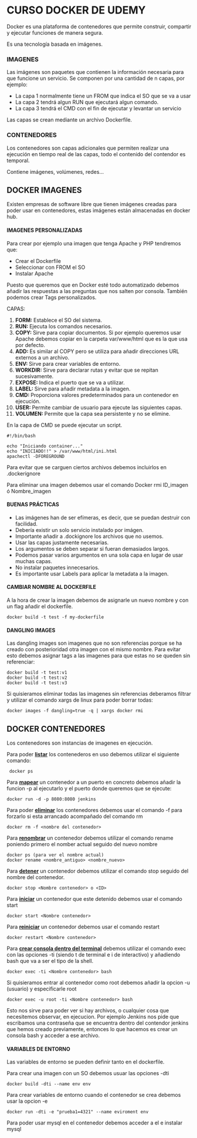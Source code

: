 <h1><strong> CURSO DOCKER DE UDEMY </strong></h1>

Docker es una plataforma de contenedores que permite construir, compartir y ejecutar funciones de manera segura.

Es una tecnología basada en imágenes.


<h3><strong> IMAGENES </strong></h3>

Las imágenes son paquetes que contienen la información necesaria para que funcione un servicio.
Se componen por una cantidad de n capas, por ejemplo:

<ul>
  <li> La capa 1 normalmente tiene un FROM que indica el SO que se va a usar</li>
  <li> La capa 2 tendrá algun RUN que ejecutará algun comando. </li>
  <li> La capa 3 tendrá el CMD con el fin de ejecutar y levantar un servicio </li>
</ul>

Las capas se crean mediante un archivo Dockerfile.

<h3><strong> CONTENEDORES </strong></h3>

Los contenedores son capas adicionales que permiten realizar una ejecución en tiempo real de las capas, todo el contenido del contendor es temporal.

Contiene imágenes, volúmenes, redes...

<h2><strong> DOCKER IMAGENES </strong></h3>

Existen empresas de software libre que tienen imágenes creadas para poder usar en contenedores, estas imágenes están almacenadas en docker hub.

<h4><strong> IMAGENES PERSONALIZADAS </strong></h4>

Para crear por ejemplo una imagen que tenga Apache y PHP tendremos que:

<ul>
  <li> Crear el Dockerfile</li>
  <li> Seleccionar con FROM el SO </li>
  <li> Instalar Apache </li>
</ul>

Puesto que queremos que en Docker esté todo automatizado debemos añadir las respuestas a las preguntas que nos salten por consola.
También podemos crear Tags personalizados.

CAPAS:

<ol>
  <li><strong> FORM: </strong> Establece el SO del sistema. </li>
  <li><strong> RUN: </strong> Ejecuta los comandos necesarios. </li>
  <li><strong> COPY: </strong> Sirve para copiar documentos. Si por ejemplo queremos usar Apache debemos copiar en la carpeta     var/www/html que es la que usa por defecto. </li>
  <li><strong> ADD: </strong> Es similar al COPY pero se utiliza para añadir direcciones URL externos a un archivo. </li>
  <li><strong> ENV: </strong> Sirve para crear variables de entorno. </li>
  <li><strong> WORKDIR: </strong> Sirve para declarar rutas y evitar que se repitan sucesivamente. </li>
  <li><strong> EXPOSE: </strong> Indica el puerto que se va a utilizar. </li>
  <li><strong> LABEL: </strong> Sirve para añadir metadata a la imagen. </li>
  <li><strong> CMD: </strong> Proporciona valores predeterminados para un contenedor en ejecución. </li>
  <li><strong> USER: </strong> Permite cambiar de usuario para ejecute las siguientes capas. </li>
  <li><strong> VOLUMEN: </strong> Permite que la capa sea persistente y no se elimine. </li>

</ol>


En la capa de CMD se puede ejecutar un script.

    #!/bin/bash

    echo "Iniciando container..."
    echo "INICIADO!!" > /var/www/html/ini.html
    apachectl -DFOREGROUND

Para evitar que se carguen ciertos archivos debemos incluirlos en .dockerignore

Para eliminar una imagen debemos usar el comando Docker rmi ID_imagen ó Nombre_imagen

<h4><strong> BUENAS PRÁCTICAS </h4></strong>

<ul>
  <li> Las imágenes han de ser efímeras, es decir, que se puedan destruir con facilidad. </li>
  <li> Debería existir un solo servicio instalado por imágen. </li>
  <li> Importante añadir a .dockignore los archivos que no usemos. </li>
  <li> Usar las capas justamente necesarias. </li>
  <li> Los argumentos se deben separar si fueran demasiados largos. </li>
  <li> Podemos pasar varios argumentos en una sola capa en lugar de usar muchas capas. </li>
  <li> No instalar paquetes innecesarios. </li>
  <li> Es importante usar Labels para aplicar la metadata a la imagen. </li>
</ul>

<h4><strong> CAMBIAR NOMBRE AL DOCKERFILE </strong></h4>

A la hora de crear la imagen debemos de asignarle un nuevo nombre y con un flag añadir el dockerfile.

    docker build -t test -f my-dockerfile
    
    
<h4><strong> DANGLING IMAGES </strong></h4>

Las dangling images son imagenes que no son referencias porque se ha creado con posterioridad otra imagen con el mismo nombre.
Para evitar esto debemos asignar tags a las imagenes para que estas no se queden sin referenciar:

    docker build -t test:v1
    docker build -t test:v2
    docker build -t test:v3
    
Si quisieramos eliminar todas las imagenes sin referencias deberamos filtrar y utilizar el comando xargs de linux para poder borrar todas:

    docker images -f dangling=true -q | xargs docker rmi
    

 <h2><strong> DOCKER CONTENEDORES </strong></h2>
 
Los contenedores son instancias de imagenes en ejecución.

Para poder <u><strong>listar</strong></u> los contenederos en uso debemos utilizar el siguiente comando:

     docker ps
     
Para <u><strong>mapear</strong></u> un contenedor a un puerto en concreto debemos añadir la funcion -p al ejecutarlo y el puerto donde queremos que se ejecute:

    docker run -d -p 8080:8080 jenkins
    
Para poder <u><strong>eliminar</strong></u> los contenedores debemos usar el comando -f para forzarlo si esta arrancado acompañado del comando rm

    docker rm -f <nombre del contenedor>
    
Para <u><strong>renombrar</strong></u> un contenedor debemos utilizar el comando rename poniendo primero el nomber actual seguido del nuevo nombre
 
    docker ps (para ver el nombre actual)
    docker rename <nombre_antiguo> <nombre_nuevo>
    
 Para <u><strong>detener</strong></u> un contenedor debemos utilizar el comando stop seguido del nombre del contenedor.
 
    docker stop <Nombre contenedor> o <ID>
    
Para <u><strong>iniciar</strong></u> un contenedor que este detenido debemos usar el comando start

    docker start <Nombre contenedor>
    
Para <u><strong>reiniciar</strong></u> un contenedor debemos usar el comando restart

    docker restart <Nombre contenedor>
    
Para <u><strong>crear consola dentro del terminal</strong></u> debemos utilizar el comando exec con las opciones -ti (siendo t de terminal e i de interactivo) y añadiendo bash que va a ser el tipo de la shell.

    docker exec -ti <Nombre contenedor> bash

Si quisieramos entrar al contenedor como root debemos añadir la opcion -u (usuario) y especificarle root

    docker exec -u root -ti <Nombre contenedor> bash
    
Esto nos sirve para poder ver si hay archivos, o cualquier cosa que necesitemos observar, en ejecucion.
Por ejemplo Jenkins nos pide que escribamos una contraseña que se encuentra dentro del contendor jenkins que hemos creado previamente, entonces lo que hacemos es crear un consola bash y acceder a ese archivo.

<h4><strong> VARIABLES DE ENTORNO </strong> </h4>

Las variables de entorno se pueden definir tanto en el dockerfile.

Para crear una imagen con un SO debemos usuar las opciones -dti

    docker build -dti --name env env
    
Para crear variables de entorno cuando el contenedor se crea debemos usar la opcion -e

    docker run -dti -e "prueba1=4321" --name eviroment env
    
Para poder usar mysql en el contenedor debemos acceder a el e instalar mysql

 

